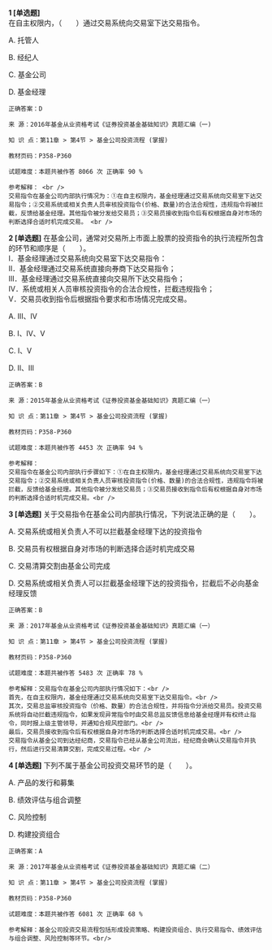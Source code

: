**1 [单选题]**  <br />
在自主权限内，（　　）通过交易系统向交易室下达交易指令。 

A. 托管人

B. 经纪人

C. 基金公司

D. 基金经理 

```
正确答案：D

来 源：2016年基金从业资格考试《证券投资基金基础知识》真题汇编（一)

知 识 点：第11章 > 第4节 > 基金公司投资流程 (掌握)

教材页码：P358-P360

试题难度：本题共被作答 8066 次 正确率 90 %

参考解释： <br />
交易指令在基金公司内部执行情况为：①在自主权限内，基金经理通过交易系统向交易室下达交易指令；②交易系统或相关负责人员审核投资指令(价格、数量)的合法合规性，违规指令将被拦截，反馈给基金经理。其他指令被分发给交易员；③交易员接收到指令后有权根据自身对市场的判断选择合适时机完成交易。 <br />

```


**2 [单选题]** 
在基金公司，通常对交易所上市面上股票的投资指令的执行流程所包含的环节和顺序是（　　）。<br />
Ⅰ．基金经理通过交易系统向交易室下达交易指令：<br />
Ⅱ．基金经理通过交易系统直接向券商下达交易指令；<br />
Ⅲ．基金经理通过交易系统直接向交易所下达交易指令；<br />
Ⅳ．系统或相关人员审核投资指令的合法合规性，拦截违规指令；<br />
Ⅴ．交易员收到指令后根据指令要求和市场情况完成交易。

A. Ⅲ、Ⅳ

B. Ⅰ、Ⅳ、Ⅴ

C. Ⅰ、Ⅴ

D. Ⅱ、Ⅲ

```
正确答案：B

来 源：2015年基金从业资格考试《证券投资基金基础知识》真题汇编（一）

知 识 点：第11章 > 第4节 > 基金公司投资流程 (掌握)

教材页码：P358-P360

试题难度：本题共被作答 4453 次 正确率 94 %

参考解释：
交易指令在基金公司内部执行步骤如下：①在自主权限内，基金经理通过交易系统向交易室下达交易指令；②交易系统或相关负责人员审核投资指令(价格、数量)的合法合规性，违规指令将被拦截，反馈给基金经理。其他指令被分发给交易员；③交易员接收到指令后有权根据自身对市场的判断选择合适时机完成交易。<br />

```


**3 [单选题]** 关于交易指令在基金公司内部执行情况，下列说法正确的是（&emsp;&emsp;）。

A. 交易系统或相关负责人不可以拦截基金经理下达的投资指令

B. 交易员有权根据自身对市场的判断选择合适时机完成交易

C. 交易清算交割由基金公司完成

D. 交易系统或相关负责人可以拦截基金经理下达的投资指令，拦截后不必向基金经理反馈

```
正确答案：B

来 源：2017年基金从业资格考试《证券投资基金基础知识》真题汇编（一）

知 识 点：第11章 > 第4节 > 基金公司投资流程 (掌握)

教材页码：P358-P360

试题难度：本题共被作答 5483 次 正确率 78 %

参考解释：交易指令在基金公司内部执行情况如下：<br />
首先，在自主权限内，基金经理通过交易系统向交易室下达交易指令。<br />
其次，交易总监审核投资指令（价格、数量）的合法合规性，并将指令分派给交易员。投资交易系统将自动拦截违规指令，如果发现异常指令时由交易总监反馈信息给基金经理并有权终止指令，同时报上级主管领导，并通知合规风控部门。<br />
最后，交易员接收到指令后有权根据自身对市场的判断选择合适时机完成交易。<br />
交易指令从基金公司到达经纪商，交易指令已经从基金公司流出，经纪商会确认交易指令并执行，然后进行交易清算交割，完成交易过程。<br />
```


**4 [单选题]** 下列不属于基金公司投资交易环节的是（　　）。

A. 产品的发行和募集

B. 绩效评估与组合调整

C. 风险控制

D. 构建投资组合<br/>

```
正确答案：A

来 源：2017年基金从业资格考试《证券投资基金基础知识》真题汇编（二）

知 识 点：第11章 > 第4节 > 基金公司投资流程 (掌握)

教材页码：P358-P360

试题难度：本题共被作答 6081 次 正确率 68 %

参考解释：基金公司投资交易流程包括形成投资策略、构建投资组合、执行交易指令、绩效评估与组合调整、风险控制等环节。<br/>
```

